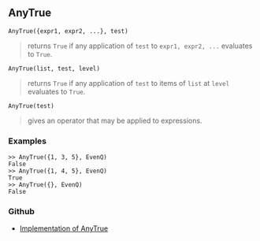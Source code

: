 ## AnyTrue

```
AnyTrue({expr1, expr2, ...}, test)
```

> returns `True` if any application of `test` to `expr1, expr2, ...` evaluates to `True`.

```
AnyTrue(list, test, level)
```

> returns `True` if any application of `test` to items of `list` at `level` evaluates to `True`.

```
AnyTrue(test)
```
> gives an operator that may be applied to expressions.

### Examples

```
>> AnyTrue({1, 3, 5}, EvenQ)
False
>> AnyTrue({1, 4, 5}, EvenQ)
True
>> AnyTrue({}, EvenQ)
False
```

### Github

* [Implementation of AnyTrue](https://github.com/axkr/symja_android_library/blob/master/symja_android_library/matheclipse-core/src/main/java/org/matheclipse/core/builtin/BooleanFunctions.java#L771) 
